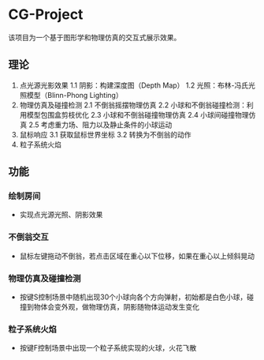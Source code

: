 # CG-Project
该项目为一个基于图形学和物理仿真的交互式展示效果。

## 理论
1. 点光源光影效果
  1.1 阴影：构建深度图（Depth Map）
  1.2 光照：布林-冯氏光照模型（Blinn-Phong Lighting）
2. 物理仿真及碰撞检测
  2.1 不倒翁摇摆物理仿真
  2.2 小球和不倒翁碰撞检测：利用模型包围盒剪枝优化
  2.3 小球和不倒翁碰撞物理仿真
  2.4 小球间碰撞物理仿真
  2.5 考虑重力场、阻力以及静止条件的小球运动
3. 鼠标响应
  3.1 获取鼠标世界坐标
  3.2 转换为不倒翁的动作
4. 粒子系统火焰

## 功能
### 绘制房间
- 实现点光源光照、阴影效果
### 不倒翁交互
- 鼠标左键拖动不倒翁，若点击区域在重心以下位移，如果在重心以上倾斜晃动
### 物理仿真及碰撞检测
- 按键S控制场景中随机出现30个小球向各个方向弹射，初始都是白色小球，碰撞到物体会变外观，做物理仿真，阴影随物体运动发生变化
### 粒子系统火焰
- 按键F控制场景中出现一个粒子系统实现的火球，火花飞散

  
